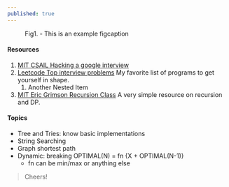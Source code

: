 ```yaml
---
published: true
---
```


<figure>
	<img src="{{ '/assets/img/touring.jpg' | prepend: site.baseurl }}" alt=""> 
	<figcaption>Fig1. - This is an example figcaption</figcaption>
</figure>



#### Resources
1. [MIT CSAIL Hacking a google interview ][hacking-a-google-interview]
2. [Leetcode Top interview problems][leetcode-top-interview-problems] My favorite list of programs to get yourself in shape.
    1. Another Nested Item
3. [MIT Eric Grimson Recursion Class][eric-grimson-recursion] A very simple resource on recursion and DP.

#### Topics
* Tree and Tries: know basic implementations
* String Searching
* Graph shortest path
* Dynamic: breaking OPTIMAL(N) = fn {X + OPTIMAL(N-1)}
  * fn can be min/max or anything else



<blockquote>Cheers!</blockquote>


[hacking-a-google-interview]:    http://courses.csail.mit.edu/iap/interview/materials.php
[eric-grimson-recursion]:    https://www.youtube.com/watch?v=WPSeyjX1-4s
[leetcode-top-interview-problems]:    https://leetcode.com/problemset/top-interview-questions/

